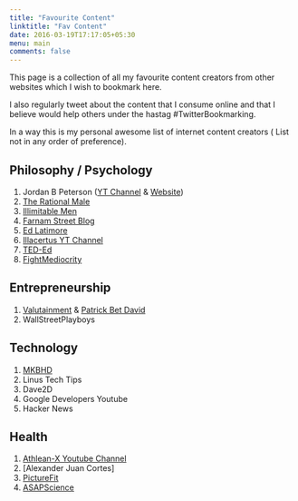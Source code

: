 ```yaml
---
title: "Favourite Content"
linktitle: "Fav Content"
date: 2016-03-19T17:17:05+05:30
menu: main
comments: false
---
```


This page is a collection of all my favourite content creators from other websites which I wish to bookmark here.

I also regularly tweet about the content that I consume online and that I believe would help others under the hastag #TwitterBookmarking.

In a way this is my personal awesome list of internet content creators ( List not in any order of preference).

## Philosophy / Psychology

1. Jordan B Peterson ([YT Channel](https://www.youtube.com/channel/UCL_f53ZEJxp8TtlOkHwMV9Q) & [Website](//jordanbpeterson.com))
3. [The Rational Male](//therationalmale.com)
4. [Illimitable Men](//illimitable.men)
5. [Farnam Street Blog](//fs.blog)
6. [Ed Latimore](https://edlatimore.com/)
2. [Illacertus YT Channel](https://www.youtube.com/channel/UCmvhCWvHk3-SJqljh5cCm8A)
3. [TED-Ed](https://www.youtube.com/channel/UCsooa4yRKGN_zEE8iknghZA)
4. [FightMediocrity](https://www.youtube.com/channel/UCXLesGEfmyhxqOjoAqhRwhA)

## Entrepreneurship

1. [Valutainment](https://www.youtube.com/user/patrickbetdavid) & [Patrick Bet David](//patrickbetdavid.com)
2. WallStreetPlayboys

## Technology

1. [MKBHD](https://www.youtube.com/channel/UCBJycsmduvYEL83R_U4JriQ)
2. Linus Tech Tips
3. Dave2D
4. Google Developers Youtube
5. Hacker News

## Health

1. [Athlean-X Youtube Channel](https://www.youtube.com/channel/UCe0TLA0EsQbE-MjuHXevj2A)
2. [Alexander Juan Cortes]
2. [PictureFit](https://www.youtube.com/channel/UCadiU6WTKl65HUwEih1XLYg)
3. [ASAPScience](https://www.youtube.com/channel/UCC552Sd-3nyi_tk2BudLUzA)
